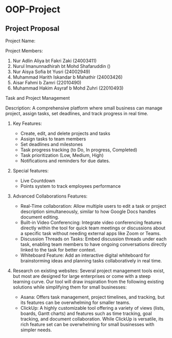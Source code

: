 # OOP-Project

## Project Proposal

Project Name: 

Project Members:
1. Nur Adlin Aliya bt Fakri Zaki (24003411)
2. Nurul Imanunnadhirah bt Mohd Shafaruddin ()
3. Nur Aisya Sofia bt Yusri (24002949)
4. Muhammad Harith Iskandar b Mahathir (24003426)
5. Aisar Fahmi b Zamri (22010490)
6. Muhammad Hakim Asyraf b Mohd Zuhri (22010493)

Task and Project Management

Description: A comprehensive platform where small business can manage project, assign tasks, set deadlines, and track progress in real time.

1. Key Features:
   - Create, edit, and delete projects and tasks
   - Assign tasks to team members
   - Set deadlines and milestones
   - Task progress tracking (to Do, In progress, Completed)
   - Task prioritization (Low, Medium, High)
   - Notifications and reminders for due dates.

2. Special features:
   - Live Countdown
   - Points system to track employees performance

3. Advanced Collaborations Features:
   - Real-Time collaboration: Allow multiple users to edit a task or project      description simultaneously, similar to how Google Docs handles document      editing.
   - Built-in Video Conferencing: Integrate video conferencing features           directly within the tool for quick team meetings or discussions about a      specific task without needing external apps like Zoom or Teams.
   - Discussion Threads on Tasks: Embed discussion threads under each task,       enabling team members to have ongoing conversations directly linked to       the task for better context.
   - Whiteboard Feature: Add an interactive digital whiteboard for                brainstorming ideas and planning tasks collaboratively in real time.
  
5. Research on existing websites:
     Several project management tools exist, but most are designed for large      enterprises or come with a steep learning curve. Our tool will draw          inspiration from the following existing solutions while simplifying          them for small businesses:
     - Asana: Offers task management, project timelines, and tracking, but          its features can be overwhelming for smaller teams.
     - ClickUp: A highly customizable tool offering a variety of views              (lists, boards, Gantt charts) and features such as time tracking,            goal tracking, and document collaboration. While ClickUp is                  versatile, its rich feature set can be overwhelming for small                businesses with simpler needs.
